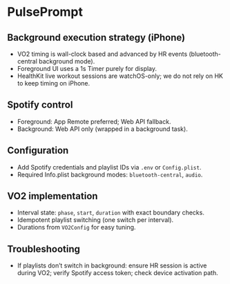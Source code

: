 # PulsePrompt

## Background execution strategy (iPhone)
- VO2 timing is wall-clock based and advanced by HR events (bluetooth-central background mode).
- Foreground UI uses a 1s Timer purely for display.
- HealthKit live workout sessions are watchOS-only; we do not rely on HK to keep timing on iPhone.

## Spotify control
- Foreground: App Remote preferred; Web API fallback.
- Background: Web API only (wrapped in a background task).

## Configuration
- Add Spotify credentials and playlist IDs via `.env` or `Config.plist`.
- Required Info.plist background modes: `bluetooth-central`, `audio`.

## VO2 implementation
- Interval state: `phase`, `start`, `duration` with exact boundary checks.
- Idempotent playlist switching (one switch per interval).
- Durations from `VO2Config` for easy tuning.

## Troubleshooting
- If playlists don’t switch in background: ensure HR session is active during VO2; verify Spotify access token; check device activation path.


